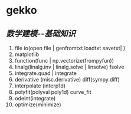# gekko
## *数学建模--基础知识*
1. file io(open file | genfromtxt  loadtxt savetxt| )
2. matplotlib
3. function(func | np.vectorize(frompyfun))
4. linalg(linalg.inv | linalg.solve | linsolve) fsolve
5. integrate.quad | integrate
6. derivative (misc.derivative) diff(sympy.diff)
7. interpolate (interp1d)
8. polyfit(polyval poly1d)  curve_fit
9. odeint(integrate)
10. optimize(minimize)


